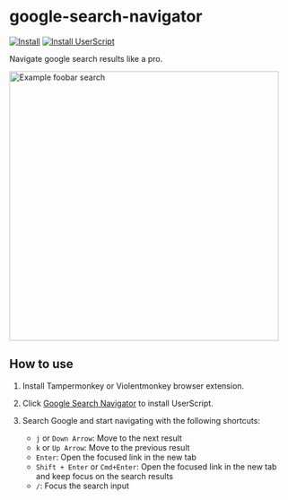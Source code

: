 # google-search-navigator

[![Install](https://img.shields.io/badge/install-Tampermonkey-yellow?style=flat-square)](https://www.tampermonkey.net/)
[![Install UserScript](https://img.shields.io/badge/install-UserScript-black?style=flat-square)](https://github.com/channprj/google-search-navigator/raw/refs/heads/master/gss.user.js)

Navigate google search results like a pro.

<img src="https://i.imgur.com/rtccmMz.gif" alt="Example foobar search" width="480px">

## How to use

1. Install Tampermonkey or Violentmonkey browser extension.
2. Click [Google Search Navigator](https://github.com/channprj/google-search-navigator/raw/refs/heads/master/gss.user.js) to install UserScript.
3. Search Google and start navigating with the following shortcuts:

   - `j` or `Down Arrow`: Move to the next result
   - `k` or `Up Arrow`: Move to the previous result
   - `Enter`: Open the focused link in the new tab
   - `Shift + Enter` or `Cmd+Enter`: Open the focused link in the new tab and keep focus on the search results
   - `/`: Focus the search input
